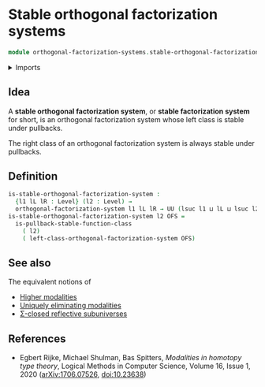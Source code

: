 # Stable orthogonal factorization systems

```agda
module orthogonal-factorization-systems.stable-orthogonal-factorization-systems where
```

<details><summary>Imports</summary>

```agda
open import foundation.universe-levels

open import orthogonal-factorization-systems.function-classes
open import orthogonal-factorization-systems.orthogonal-factorization-systems
```

</details>

## Idea

A **stable orthogonal factorization system**, or **stable factorization system**
for short, is an orthogonal factorization system whose left class is stable
under pullbacks.

The right class of an orthogonal factorization system is always stable under
pullbacks.

## Definition

```agda
is-stable-orthogonal-factorization-system :
  {l1 lL lR : Level} (l2 : Level) →
  orthogonal-factorization-system l1 lL lR → UU (lsuc l1 ⊔ lL ⊔ lsuc l2)
is-stable-orthogonal-factorization-system l2 OFS =
  is-pullback-stable-function-class
    ( l2)
    ( left-class-orthogonal-factorization-system OFS)
```

## See also

The equivalent notions of

- [Higher modalities](orthogonal-factorization-systems.higher-modalities.md)
- [Uniquely eliminating modalities](orthogonal-factorization-systems.uniquely-eliminating-modalities.md)
- [Σ-closed reflective subuniverses](orthogonal-factorization-systems.sigma-closed-reflective-subuniverses.md)

## References

- Egbert Rijke, Michael Shulman, Bas Spitters, _Modalities in homotopy type
  theory_, Logical Methods in Computer Science, Volume 16, Issue 1, 2020
  ([arXiv:1706.07526](https://arxiv.org/abs/1706.07526),
  [doi:10.23638](https://doi.org/10.23638/LMCS-16%281%3A2%292020))
